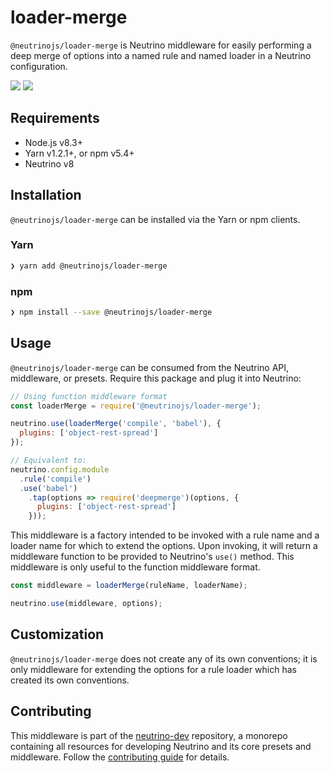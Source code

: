 # loader-merge

`@neutrinojs/loader-merge` is Neutrino middleware for easily performing a deep merge of options into a named rule and named loader in a Neutrino configuration.

![](https://img.shields.io/npm/v/@neutrinojs/loader-merge.svg) ![](https://img.shields.io/npm/dt/@neutrinojs/loader-merge.svg)

## Requirements

* Node.js v8.3+
* Yarn v1.2.1+, or npm v5.4+
* Neutrino v8

## Installation

`@neutrinojs/loader-merge` can be installed via the Yarn or npm clients.

### Yarn

```bash
❯ yarn add @neutrinojs/loader-merge
```

### npm

```bash
❯ npm install --save @neutrinojs/loader-merge
```

## Usage

`@neutrinojs/loader-merge` can be consumed from the Neutrino API, middleware, or presets. Require this package and plug it into Neutrino:

```javascript
// Using function middleware format
const loaderMerge = require('@neutrinojs/loader-merge');

neutrino.use(loaderMerge('compile', 'babel'), {
  plugins: ['object-rest-spread']
});

// Equivalent to:
neutrino.config.module
  .rule('compile')
  .use('babel')
    .tap(options => require('deepmerge')(options, {
      plugins: ['object-rest-spread']
    }));
```

This middleware is a factory intended to be invoked with a rule name and a loader name for which to extend the options. Upon invoking, it will return a middleware function to be provided to Neutrino's `use()` method. This middleware is only useful to the function middleware format.

```javascript
const middleware = loaderMerge(ruleName, loaderName);

neutrino.use(middleware, options);
```

## Customization

`@neutrinojs/loader-merge` does not create any of its own conventions; it is only middleware for extending the options for a rule loader which has created its own conventions.

## Contributing

This middleware is part of the [neutrino-dev](https://github.com/mozilla-neutrino/neutrino-dev) repository, a monorepo containing all resources for developing Neutrino and its core presets and middleware. Follow the [contributing guide](https://neutrino.js.org/contributing) for details.

